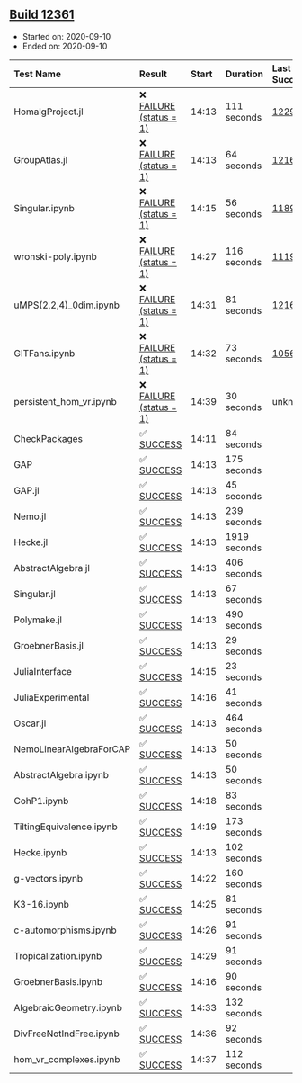 ## [Build 12361](https://oscarci.mathematik.uni-kl.de/job/oscar/12361/)

* Started on: 2020-09-10
* Ended on: 2020-09-10

| Test Name    | Result | Start | Duration | Last Success | First Failure |
|:-------------|:-------|:------|:---------|:-------------|:--------------|
| HomalgProject.jl | ❌ [FAILURE (status = 1)](https://oscarci.mathematik.uni-kl.de/job/oscar/12361/artifact/logs/build-12361/HomalgProject.jl.log) | 14:13 | 111 seconds | [12292](https://oscarci.mathematik.uni-kl.de/job/oscar/12292/) | [12293](https://oscarci.mathematik.uni-kl.de/job/oscar/12293/) |
| GroupAtlas.jl | ❌ [FAILURE (status = 1)](https://oscarci.mathematik.uni-kl.de/job/oscar/12361/artifact/logs/build-12361/GroupAtlas.jl.log) | 14:13 | 64 seconds | [12167](https://oscarci.mathematik.uni-kl.de/job/oscar/12167/) | [12168](https://oscarci.mathematik.uni-kl.de/job/oscar/12168/) |
| Singular.ipynb | ❌ [FAILURE (status = 1)](https://oscarci.mathematik.uni-kl.de/job/oscar/12361/artifact/logs/build-12361/Singular.ipynb.log) | 14:15 | 56 seconds | [11893](https://oscarci.mathematik.uni-kl.de/job/oscar/11893/) | [11894](https://oscarci.mathematik.uni-kl.de/job/oscar/11894/) |
| wronski-poly.ipynb | ❌ [FAILURE (status = 1)](https://oscarci.mathematik.uni-kl.de/job/oscar/12361/artifact/logs/build-12361/wronski-poly.ipynb.log) | 14:27 | 116 seconds | [11192](https://oscarci.mathematik.uni-kl.de/job/oscar/11192/) | [11193](https://oscarci.mathematik.uni-kl.de/job/oscar/11193/) |
| uMPS(2,2,4)_0dim.ipynb | ❌ [FAILURE (status = 1)](https://oscarci.mathematik.uni-kl.de/job/oscar/12361/artifact/logs/build-12361/uMPS-2-2-4-_0dim.ipynb.log) | 14:31 | 81 seconds | [12167](https://oscarci.mathematik.uni-kl.de/job/oscar/12167/) | [12168](https://oscarci.mathematik.uni-kl.de/job/oscar/12168/) |
| GITFans.ipynb | ❌ [FAILURE (status = 1)](https://oscarci.mathematik.uni-kl.de/job/oscar/12361/artifact/logs/build-12361/GITFans.ipynb.log) | 14:32 | 73 seconds | [10566](https://oscarci.mathematik.uni-kl.de/job/oscar/10566/) | [10567](https://oscarci.mathematik.uni-kl.de/job/oscar/10567/) |
| persistent_hom_vr.ipynb | ❌ [FAILURE (status = 1)](https://oscarci.mathematik.uni-kl.de/job/oscar/12361/artifact/logs/build-12361/persistent_hom_vr.ipynb.log) | 14:39 | 30 seconds | unknown | unknown |
| CheckPackages | ✅ [SUCCESS](https://oscarci.mathematik.uni-kl.de/job/oscar/12361/artifact/logs/build-12361/CheckPackages.log) | 14:11 | 84 seconds |  |  |
| GAP | ✅ [SUCCESS](https://oscarci.mathematik.uni-kl.de/job/oscar/12361/artifact/logs/build-12361/GAP.log) | 14:13 | 175 seconds |  |  |
| GAP.jl | ✅ [SUCCESS](https://oscarci.mathematik.uni-kl.de/job/oscar/12361/artifact/logs/build-12361/GAP.jl.log) | 14:13 | 45 seconds |  |  |
| Nemo.jl | ✅ [SUCCESS](https://oscarci.mathematik.uni-kl.de/job/oscar/12361/artifact/logs/build-12361/Nemo.jl.log) | 14:13 | 239 seconds |  |  |
| Hecke.jl | ✅ [SUCCESS](https://oscarci.mathematik.uni-kl.de/job/oscar/12361/artifact/logs/build-12361/Hecke.jl.log) | 14:13 | 1919 seconds |  |  |
| AbstractAlgebra.jl | ✅ [SUCCESS](https://oscarci.mathematik.uni-kl.de/job/oscar/12361/artifact/logs/build-12361/AbstractAlgebra.jl.log) | 14:13 | 406 seconds |  |  |
| Singular.jl | ✅ [SUCCESS](https://oscarci.mathematik.uni-kl.de/job/oscar/12361/artifact/logs/build-12361/Singular.jl.log) | 14:13 | 67 seconds |  |  |
| Polymake.jl | ✅ [SUCCESS](https://oscarci.mathematik.uni-kl.de/job/oscar/12361/artifact/logs/build-12361/Polymake.jl.log) | 14:13 | 490 seconds |  |  |
| GroebnerBasis.jl | ✅ [SUCCESS](https://oscarci.mathematik.uni-kl.de/job/oscar/12361/artifact/logs/build-12361/GroebnerBasis.jl.log) | 14:13 | 29 seconds |  |  |
| JuliaInterface | ✅ [SUCCESS](https://oscarci.mathematik.uni-kl.de/job/oscar/12361/artifact/logs/build-12361/JuliaInterface.log) | 14:15 | 23 seconds |  |  |
| JuliaExperimental | ✅ [SUCCESS](https://oscarci.mathematik.uni-kl.de/job/oscar/12361/artifact/logs/build-12361/JuliaExperimental.log) | 14:16 | 41 seconds |  |  |
| Oscar.jl | ✅ [SUCCESS](https://oscarci.mathematik.uni-kl.de/job/oscar/12361/artifact/logs/build-12361/Oscar.jl.log) | 14:13 | 464 seconds |  |  |
| NemoLinearAlgebraForCAP | ✅ [SUCCESS](https://oscarci.mathematik.uni-kl.de/job/oscar/12361/artifact/logs/build-12361/NemoLinearAlgebraForCAP.log) | 14:13 | 50 seconds |  |  |
| AbstractAlgebra.ipynb | ✅ [SUCCESS](https://oscarci.mathematik.uni-kl.de/job/oscar/12361/artifact/logs/build-12361/AbstractAlgebra.ipynb.log) | 14:13 | 50 seconds |  |  |
| CohP1.ipynb | ✅ [SUCCESS](https://oscarci.mathematik.uni-kl.de/job/oscar/12361/artifact/logs/build-12361/CohP1.ipynb.log) | 14:18 | 83 seconds |  |  |
| TiltingEquivalence.ipynb | ✅ [SUCCESS](https://oscarci.mathematik.uni-kl.de/job/oscar/12361/artifact/logs/build-12361/TiltingEquivalence.ipynb.log) | 14:19 | 173 seconds |  |  |
| Hecke.ipynb | ✅ [SUCCESS](https://oscarci.mathematik.uni-kl.de/job/oscar/12361/artifact/logs/build-12361/Hecke.ipynb.log) | 14:13 | 102 seconds |  |  |
| g-vectors.ipynb | ✅ [SUCCESS](https://oscarci.mathematik.uni-kl.de/job/oscar/12361/artifact/logs/build-12361/g-vectors.ipynb.log) | 14:22 | 160 seconds |  |  |
| K3-16.ipynb | ✅ [SUCCESS](https://oscarci.mathematik.uni-kl.de/job/oscar/12361/artifact/logs/build-12361/K3-16.ipynb.log) | 14:25 | 81 seconds |  |  |
| c-automorphisms.ipynb | ✅ [SUCCESS](https://oscarci.mathematik.uni-kl.de/job/oscar/12361/artifact/logs/build-12361/c-automorphisms.ipynb.log) | 14:26 | 91 seconds |  |  |
| Tropicalization.ipynb | ✅ [SUCCESS](https://oscarci.mathematik.uni-kl.de/job/oscar/12361/artifact/logs/build-12361/Tropicalization.ipynb.log) | 14:29 | 91 seconds |  |  |
| GroebnerBasis.ipynb | ✅ [SUCCESS](https://oscarci.mathematik.uni-kl.de/job/oscar/12361/artifact/logs/build-12361/GroebnerBasis.ipynb.log) | 14:16 | 90 seconds |  |  |
| AlgebraicGeometry.ipynb | ✅ [SUCCESS](https://oscarci.mathematik.uni-kl.de/job/oscar/12361/artifact/logs/build-12361/AlgebraicGeometry.ipynb.log) | 14:33 | 132 seconds |  |  |
| DivFreeNotIndFree.ipynb | ✅ [SUCCESS](https://oscarci.mathematik.uni-kl.de/job/oscar/12361/artifact/logs/build-12361/DivFreeNotIndFree.ipynb.log) | 14:36 | 92 seconds |  |  |
| hom_vr_complexes.ipynb | ✅ [SUCCESS](https://oscarci.mathematik.uni-kl.de/job/oscar/12361/artifact/logs/build-12361/hom_vr_complexes.ipynb.log) | 14:37 | 112 seconds |  |  |
